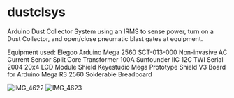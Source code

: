 # dustclsys
Arduino Dust Collector System using an IRMS to sense power, turn on a Dust Collector, and open/close pneumatic blast gates at equipment.

Equipment used:
Elegoo Arduino Mega 2560
SCT-013-000 Non-invasive AC Current Sensor Split Core Transformer 100A
Sunfounder IIC 12C TWI Serial 2004 20x4 LCD Module Shield
Keyestudio Mega Prototype Shield V3 Board for Arduino Mega R3 2560 Solderable Breadboard

![IMG_4622](https://github.com/user-attachments/assets/da18a59b-9c81-4d47-a858-287e0a8a31bb)
![IMG_4623](https://github.com/user-attachments/assets/0bbabcd6-9ca7-43e7-9f87-03350d1ce60b)
